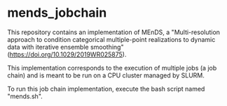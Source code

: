 # mends_jobchain

This repository contains an implementation of MEnDS, a "Multi-resolution approach to condition categorical multiple-point realizations to dynamic data with iterative ensemble smoothing" (https://doi.org/10.1029/2019WR025875).

This implementation corresponds to the execution of multiple jobs (a job chain) and is meant to be run on a CPU cluster managed by SLURM.

To run this job chain implementation, execute the bash script named "mends.sh".

